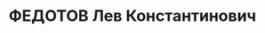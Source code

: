 ---
title: ФЕДОТОВ Лев Константинович
description: '1893 р., с. Кохнівка Кременчуцького повіту Полтавської губ., росіянин,
  з селян. позапартійний, освіта середня, рахівник Дніпропетровської облспоживспілки.

  28.11.1937 р.звинувачений у належності до а/рад. організації, розстріляний 29.11.1937
  р.

  Реабілітований 30.03.1957 р.'
---
